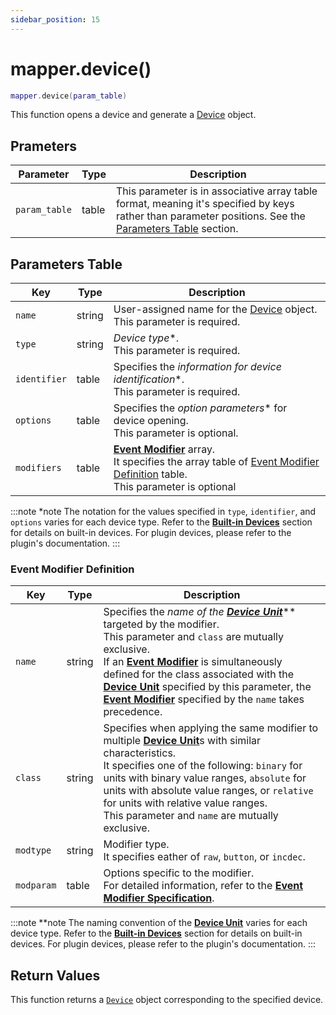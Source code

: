 ```yaml
---
sidebar_position: 15
---
```


# mapper.device()
```lua
mapper.device(param_table)
```
This function opens a device and generate a [Device](/libs/mapper/Device) object.


## Prameters
|Parameter|Type|Description|
|-|-|-|
|`param_table`|table|This parameter is in associative array table format, meaning it's specified by keys rather than parameter positions. See the [Parameters Table](#parameters-table) section.|


## Parameters Table
|Key|Type|Description|
|-|-|-|
|`name`|string|User-assigned name for the [Device](/libs/mapper/Device) object.<br/>This parameter is required.
|`type`|string|*Device type**.<br/>This parameter is required.
|`identifier`|table|Specifies the *information for device identification**.<br/>This parameter is required.
|`options`|table|Specifies the *option parameters** for device opening.<br/>This parameter is optional.
|`modifiers`|table|[**Event Modifier**](/guide/device/#event-modifier) array.<br/>It specifies the array table of [Event Modifier Definition](#event-modifier-definition) table.<br/>This parameter is optional

:::note *note
The notation for the values specified in `type`, `identifier`, and `options` varies for each device type.
Refer to the [**Built-in Devices**](/category/built-in-devices) section for details on built-in devices.
For plugin devices, please refer to the plugin's documentation.
:::

### Event Modifier Definition
|Key|Type|Description|
|---|----|-----------|
|`name`|string|Specifies the *name of the [**Device Unit**](/guide/device#device-unit)*** targeted by the modifier.<br/>This parameter and `class` are mutually exclusive.<br/>If an [**Event Modifier**](/guide/device/#event-modifier) is simultaneously defined for the class associated with the [**Device Unit**](/guide/device#device-unit) specified by this parameter, the [**Event Modifier**](/guide/device/#event-modifier) specified by the `name` takes precedence.
|`class`|string|Specifies when applying the same modifier to multiple [**Device Unit**](/guide/device#device-unit)s with similar characteristics.<br/>It specifies one of the following: `binary` for units with binary value ranges, `absolute` for units with absolute value ranges, or `relative` for units with relative value ranges.<br/>This parameter and `name` are mutually exclusive.
|`modtype`|string|Modifier type.<br/>It specifies eather of `raw`, `button`, or `incdec`.
|`modparam`|table|Options specific to the modifier.<br/>For detailed information, refer to the [**Event Modifier Specification**](/guide/device/modifier).

:::note **note
The naming convention of the [**Device Unit**](/guide/device#device-unit) varies for each device type.
Refer to the [**Built-in Devices**](/category/built-in-devices) section for details on built-in devices.
For plugin devices, please refer to the plugin's documentation.
:::

## Return Values
This function returns a [`Device`](/libs/mapper/Device) object corresponding to the specified device.
